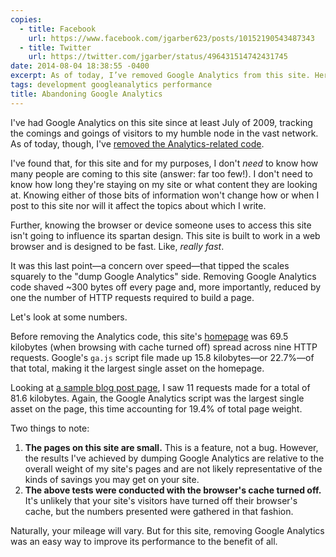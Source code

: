```yaml
---
copies:
  - title: Facebook
    url: https://www.facebook.com/jgarber623/posts/10152190543487343
  - title: Twitter
    url: https://twitter.com/jgarber/status/496431514742431745
date: 2014-08-04 18:38:55 -0400
excerpt: As of today, I’ve removed Google Analytics from this site. Here’s why.
tags: development googleanalytics performance
title: Abandoning Google Analytics
---
```


I've had Google Analytics on this site since at least July of 2009, tracking the comings and goings of visitors to my humble node in the vast network. As of today, though, I've [removed the Analytics-related code](https://github.com/jgarber623/sixtwothree.org/commit/225c32239af7affec5247b668c7a69acd72eff25).

I've found that, for this site and for my purposes, I don't _need_ to know how many people are coming to this site (answer: far too few!). I don't need to know how long they're staying on my site or what content they are looking at. Knowing either of those bits of information won't change how or when I post to this site nor will it affect the topics about which I write.

Further, knowing the browser or device someone uses to access this site isn't going to influence its spartan design. This site is built to work in a web browser and is designed to be fast. Like, _really fast_.

It was this last point—a concern over speed—that tipped the scales squarely to the "dump Google Analytics" side. Removing Google Analytics code shaved ~300 bytes off every page and, more importantly, reduced by one the number of HTTP requests required to build a page.

Let's look at some numbers.

Before removing the Analytics code, this site's [homepage](/) was 69.5 kilobytes (when browsing with cache turned off) spread across nine HTTP requests. Google's `ga.js` script file made up 15.8 kilobytes—or 22.7%—of that total, making it the largest single asset on the homepage.

Looking at [a sample blog post page](/blog/the-internet-never-forgets), I saw 11 requests made for a total of 81.6 kilobytes. Again, the Google Analytics script was the largest single asset on the page, this time accounting for 19.4% of total page weight.

Two things to note:

1. **The pages on this site are small.** This is a feature, not a bug. However, the results I've achieved by dumping Google Analytics are relative to the overall weight of my site's pages and are not likely representative of the kinds of savings you may get on your site.
2. **The above tests were conducted with the browser's cache turned off.** It's unlikely that your site's visitors have turned off their browser's cache, but the numbers presented were gathered in that fashion.

Naturally, your mileage will vary. But for this site, removing Google Analytics was an easy way to improve its performance to the benefit of all.